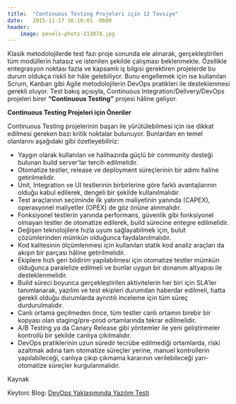 ```yaml
---
title:  "Continuous Testing Projeleri için 12 Tavsiye"
date:   2015-11-17 16:16:01 -0600
header:
    image: pexels-photo-213078.jpg
---
```

Klasik metodolojilerde test fazı proje sonunda ele alınarak, gerçekleştirilen tüm modüllerin hatasız ve istenilen şekilde çalışması beklenmekte. Özellikle entegrasyon noktası fazla ve kapsamlı iş bilgisi gerektiren projelerde bu durum oldukça riskli bir hâle gelebiliyor. Bunu engellemek için ise kullanılan Scrum, Kanban gibi Agile metodolojilerin DevOps pratikleri ile desteklenmesi gerekli oluyor. Test bakış açısıyla, Continuous Integration/Delivery/DevOps projeleri birer <b>“Continuous Testing”</b> projesi hâline geliyor.

<b>Continuous Testing Projeleri için Öneriler</b>

Continuous Testing projelerinin başarı ile yürütülebilmesi için ise dikkat edilmesi gereken bazı kritik noktalar bulunuyor. Bunlardan en temel olanlarını aşağıdaki gibi özetleyebiliriz:

- Yaygın olarak kullanılan ve halihazırda güçlü bir community desteği bulunan build server’lar tercih edilmelidir.
- Otomatize testler, release ve deployment süreçlerinin bir adımı haline getirilmelidir.
- Unit, Integration ve UI testlerinin birbirlerine göre farklı avantajlarının olduğu kabul edilerek, dengeli bir şekilde kullanılmalıdır.
- Test araçlarının seçiminde ilk yatırım maliyetinin yanında (CAPEX), operasyonel maliyetler (OPEX) de göz önüne alınmalıdır.
- Fonksiyonel testlerin yanında performans, güvenlik gibi fonksiyonel olmayan testler de otomatize edilerek, build sürecine entegre edilmelidir.
- Değişen teknolojilere hızla uyum sağlayabilmek için, bulut çözümlerinden mümkün olduğunca faydalanılmalıdır.
- Kod kalitesinin ölçümlenmesi için kullanılan statik kod analiz araçları da akışın bir parçası hâline getirilmelidir.
- Ekiplere hızlı geri bildirim yapılabilmesi için otomatize testler mümkün olduğunca paralelize edilmeli ve bunlar uygun bir donanım altyapısı ile desteklenmelidir.
- Build süreci boyunca gerçekleştirilen aktivitelerin her biri için SLA’ler tanımlanarak, yazılım ve test ekipleri durumdan haberdar edilmeli, hatta gerekli olduğu durumlarda ayrıntılı inceleme için tüm süreç durdurulmalıdır.
- Canlı ortama geçilmeden önce, tüm testler canlı ortamın birebir bir kopyası olan staging/pre-prod ortamlarında tekrar edilmelidir.
- A/B Testing ya da Canary Release gibi yöntemler ile yeni geliştirmeler kontrollü bir şekilde canlıya çıkılmalıdır.
- DevOps pratiklerinin uzun süredir tecrübe edilmediği ortamlarda, riski azaltmak adına tam otomatize süreçler yerine, manuel kontrollerin yapılabileceği, canlıya çıkıp çıkmama kararının verilebileceği yarı-otomatize süreçler kurgulanmalıdır.

Kaynak

Keytorc Blog: [DevOps Yaklaşımında Yazılım Testi](http://www.keytorc.com/blog/devops-yaklasiminda-yazilim-testi_3625/)